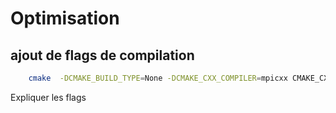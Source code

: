 # Optimisation
## ajout de flags de compilation
```bash
	cmake  -DCMAKE_BUILD_TYPE=None -DCMAKE_CXX_COMPILER=mpicxx CMAKE_CXX_FLAGS="-Ofast -march=native -finline-functions -funroll-loops -ftree-loop-vectorize -ftree-vectorize" ..  

```
Expliquer les flags